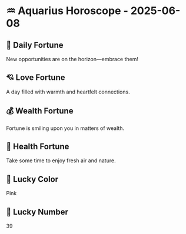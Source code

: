# ♒ Aquarius Horoscope - 2025-06-08

## 🎯 Daily Fortune

New opportunities are on the horizon—embrace them!

## 💘 Love Fortune

A day filled with warmth and heartfelt connections.

## 💰 Wealth Fortune

Fortune is smiling upon you in matters of wealth.

## 🌱 Health Fortune

Take some time to enjoy fresh air and nature.

## 🎨 Lucky Color

Pink

## 🔢 Lucky Number

39
